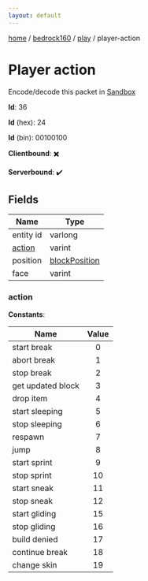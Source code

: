 ```yaml
---
layout: default
---
```


[home](/)  /  [bedrock160](/protocol/bedrock160)  /  [play](/protocol/bedrock160/play)  /  player-action

# Player action

Encode/decode this packet in [Sandbox](../../../sandbox/bedrock160#play.player_action)

**Id**: 36

**Id** (hex): 24

**Id** (bin): 00100100

**Clientbound**: ✖️

**Serverbound**: ✔️

## Fields

Name | Type
---|---
entity id | varlong
[action](#action) | varint
position | [blockPosition](/protocol/bedrock160/types/block-position)
face | varint

### action

**Constants**:

Name | Value
---|:---:
start break | 0
abort break | 1
stop break | 2
get updated block | 3
drop item | 4
start sleeping | 5
stop sleeping | 6
respawn | 7
jump | 8
start sprint | 9
stop sprint | 10
start sneak | 11
stop sneak | 12
start gliding | 15
stop gliding | 16
build denied | 17
continue break | 18
change skin | 19
